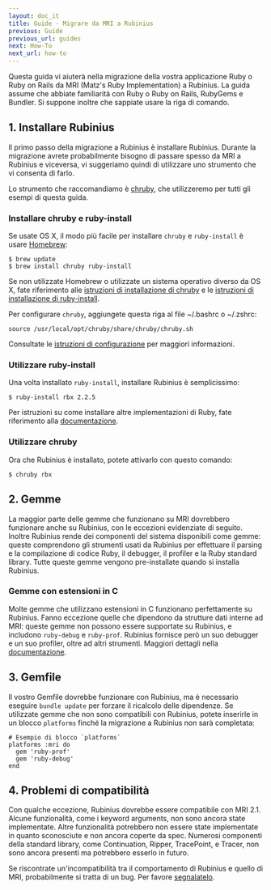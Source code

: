 ```yaml
---
layout: doc_it
title: Guide - Migrare da MRI a Rubinius
previous: Guide
previous_url: guides
next: How-To
next_url: how-to
---
```


Questa guida vi aiuterà nella migrazione della vostra applicazione Ruby o Ruby
on Rails da MRI (Matz's Ruby Implementation) a Rubinius. La guida assume che
abbiate familiarità con Ruby o Ruby on Rails, RubyGems e Bundler. Si suppone
inoltre che sappiate usare la riga di comando.

## 1. Installare Rubinius

Il primo passo della migrazione a Rubinius è installare Rubinius. Durante la
migrazione avrete probabilmente bisogno di passare spesso da MRI a Rubinius e
viceversa, vi suggeriamo quindi di utilizzare uno strumento che vi consenta di
farlo.

Lo strumento che raccomandiamo è
[chruby](https://github.com/postmodern/chruby), che utilizzeremo per tutti gli
esempi di questa guida.

### Installare chruby e ruby-install

Se usate OS X, il modo più facile per installare `chruby` e `ruby-install` è
usare [Homebrew](https://github.com/Homebrew/homebrew):

    $ brew update
    $ brew install chruby ruby-install

Se non utilizzate Homebrew o utilizzate un sistema operativo diverso da OS X,
fate riferimento alle [istruzioni di installazione di
chruby](https://github.com/postmodern/chruby#install) e le [istruzioni di
installazione di
ruby-install](https://github.com/postmodern/ruby-install#install).

Per configurare `chruby`, aggiungete questa riga al file ~/.bashrc o ~/.zshrc:

    source /usr/local/opt/chruby/share/chruby/chruby.sh

Consultate le [istruzioni di
configurazione](https://github.com/postmodern/chruby#configuration) per
maggiori informazioni.

### Utilizzare ruby-install

Una volta installato `ruby-install`, installare Rubinius è semplicissimo:

    $ ruby-install rbx 2.2.5

Per istruzioni su come installare altre implementazioni di Ruby, fate
riferimento alla
[documentazione](https://github.com/postmodern/ruby-install#synopsis).

### Utilizzare chruby

Ora che Rubinius è installato, potete attivarlo con questo comando:

    $ chruby rbx

## 2. Gemme

La maggior parte delle gemme che funzionano su MRI dovrebbero funzionare anche
su Rubinius, con le eccezioni evidenziate di seguito. Inoltre Rubinius rende
dei componenti del sistema disponibili come gemme: queste comprendono gli
strumenti usati da Rubinius per effettuare il parsing e la compilazione di
codice Ruby, il debugger, il profiler e la Ruby standard library. Tutte queste
gemme vengono pre-installate quando si installa Rubinius.

### Gemme con estensioni in C

Molte gemme che utilizzano estensioni in C funzionano perfettamente su
Rubinius. Fanno eccezione quelle che dipendono da strutture dati interne ad
MRI: queste gemme non possono essere supportate su Rubinius, e includono
`ruby-debug` e `ruby-prof`. Rubinius fornisce però un suo debugger e un suo
profiler, oltre ad altri strumenti. Maggiori dettagli nella
[documentazione](http://rubini.us/doc/en/tools/).

## 3. Gemfile

Il vostro Gemfile dovrebbe funzionare con Rubinius, ma è necessario eseguire
`bundle update` per forzare il ricalcolo delle dipendenze. Se utilizzate gemme
che non sono compatibili con Rubinius, potete inserirle in un blocco
`platforms` finché la migrazione a Rubinius non sarà completata:

    # Esempio di blocco `platforms`
    platforms :mri do
      gem 'ruby-prof'
      gem 'ruby-debug'
    end

## 4. Problemi di compatibilità

Con qualche eccezione, Rubinius dovrebbe essere compatibile con MRI 2.1. Alcune
funzionalità, come i keyword arguments, non sono ancora state implementate.
Altre funzionalità potrebbero non essere state implementate in quanto
sconosciute e non ancora coperte da spec. Numerosi componenti della
standard library, come Continuation, Ripper, TracePoint, e Tracer, non sono
ancora presenti ma potrebbero esserlo in futuro.

Se riscontrate un'incompatibilità tra il comportamento di Rubinius e quello di
MRI, probabilmente si tratta di un bug. Per favore
[segnalatelo](https://github.com/rubinius/rubinius/issues).
